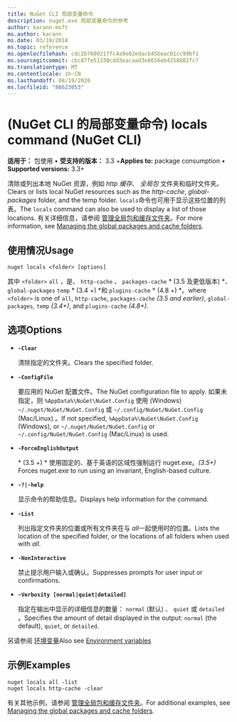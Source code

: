 ```yaml
---
title: NuGet CLI 局部变量命令
description: nuget.exe 局部变量命令的参考
author: karann-msft
ms.author: karann
ms.date: 03/19/2018
ms.topic: reference
ms.openlocfilehash: cdc2b760021ffc4a9e02edacb45beac01cc99bf1
ms.sourcegitcommit: cbc87fe51330cdd3eacaad3e8656eb4258882fc7
ms.translationtype: MT
ms.contentlocale: zh-CN
ms.lasthandoff: 08/19/2020
ms.locfileid: "88623053"
---
```

# <a name="locals-command-nuget-cli"></a><span data-ttu-id="98563-103"> (NuGet CLI 的局部变量命令) </span><span class="sxs-lookup"><span data-stu-id="98563-103">locals command (NuGet CLI)</span></span>

<span data-ttu-id="98563-104">**适用于：** 包使用 &bullet; **受支持的版本：** 3.3 +</span><span class="sxs-lookup"><span data-stu-id="98563-104">**Applies to:** package consumption &bullet; **Supported versions:** 3.3+</span></span>

<span data-ttu-id="98563-105">清除或列出本地 NuGet 资源，例如 *http 缓存*、 *全局包* 文件夹和临时文件夹。</span><span class="sxs-lookup"><span data-stu-id="98563-105">Clears or lists local NuGet resources such as the *http-cache*, *global-packages* folder, and the temp folder.</span></span> <span data-ttu-id="98563-106">`locals`命令也可用于显示这些位置的列表。</span><span class="sxs-lookup"><span data-stu-id="98563-106">The `locals` command can also be used to display a list of those locations.</span></span> <span data-ttu-id="98563-107">有关详细信息，请参阅 [管理全局包和缓存文件夹](../../consume-packages/managing-the-global-packages-and-cache-folders.md)。</span><span class="sxs-lookup"><span data-stu-id="98563-107">For more information, see [Managing the global packages and cache folders](../../consume-packages/managing-the-global-packages-and-cache-folders.md).</span></span>

## <a name="usage"></a><span data-ttu-id="98563-108">使用情况</span><span class="sxs-lookup"><span data-stu-id="98563-108">Usage</span></span>

```cli
nuget locals <folder> [options]
```

<span data-ttu-id="98563-109">其中 `<folder>` `all` ，是、 `http-cache` 、 `packages-cache` \* (3.5 及更低版本) \*、 `global-packages` `temp` \* (3.4 +) \*和 `plugins-cache` \* (4.8 +) \*。</span><span class="sxs-lookup"><span data-stu-id="98563-109">where `<folder>` is one of `all`, `http-cache`, `packages-cache` *(3.5 and earlier)*, `global-packages`, `temp` *(3.4+)*, and `plugins-cache` *(4.8+)*.</span></span>

## <a name="options"></a><span data-ttu-id="98563-110">选项</span><span class="sxs-lookup"><span data-stu-id="98563-110">Options</span></span>

- **`-Clear`**

  <span data-ttu-id="98563-111">清除指定的文件夹。</span><span class="sxs-lookup"><span data-stu-id="98563-111">Clears the specified folder.</span></span>

- **`-ConfigFile`**

  <span data-ttu-id="98563-112">要应用的 NuGet 配置文件。</span><span class="sxs-lookup"><span data-stu-id="98563-112">The NuGet configuration file to apply.</span></span> <span data-ttu-id="98563-113">如果未指定，则 `%AppData%\NuGet\NuGet.Config` 使用 (Windows) `~/.nuget/NuGet/NuGet.Config` 或 `~/.config/NuGet/NuGet.Config` (Mac/Linux) 。</span><span class="sxs-lookup"><span data-stu-id="98563-113">If not specified, `%AppData%\NuGet\NuGet.Config` (Windows), or `~/.nuget/NuGet/NuGet.Config` or `~/.config/NuGet/NuGet.Config` (Mac/Linux) is used.</span></span>

- **`-ForceEnglishOutput`**

  <span data-ttu-id="98563-114">\* (3.5 +) \* 使用固定的、基于英语的区域性强制运行 nuget.exe。</span><span class="sxs-lookup"><span data-stu-id="98563-114">*(3.5+)* Forces nuget.exe to run using an invariant, English-based culture.</span></span>

- **`-?|-help`**

  <span data-ttu-id="98563-115">显示命令的帮助信息。</span><span class="sxs-lookup"><span data-stu-id="98563-115">Displays help information for the command.</span></span>

- **`-List`**

  <span data-ttu-id="98563-116">列出指定文件夹的位置或所有文件夹在与 *all*一起使用时的位置。</span><span class="sxs-lookup"><span data-stu-id="98563-116">Lists the location of the specified folder, or the locations of all folders when used with *all*.</span></span>

- **`-NonInteractive`**

  <span data-ttu-id="98563-117">禁止提示用户输入或确认。</span><span class="sxs-lookup"><span data-stu-id="98563-117">Suppresses prompts for user input or confirmations.</span></span>

- **`-Verbosity [normal|quiet|detailed]`**

  <span data-ttu-id="98563-118">指定在输出中显示的详细信息的数量： `normal` (默认) 、 `quiet` 或 `detailed` 。</span><span class="sxs-lookup"><span data-stu-id="98563-118">Specifies the amount of detail displayed in the output: `normal` (the default), `quiet`, or `detailed`.</span></span>

<span data-ttu-id="98563-119">另请参阅 [环境变量](cli-ref-environment-variables.md)</span><span class="sxs-lookup"><span data-stu-id="98563-119">Also see [Environment variables](cli-ref-environment-variables.md)</span></span>

## <a name="examples"></a><span data-ttu-id="98563-120">示例</span><span class="sxs-lookup"><span data-stu-id="98563-120">Examples</span></span>

```cli
nuget locals all -list
nuget locals http-cache -clear
```

<span data-ttu-id="98563-121">有关其他示例，请参阅 [管理全局包和缓存文件夹](../../consume-packages/managing-the-global-packages-and-cache-folders.md)。</span><span class="sxs-lookup"><span data-stu-id="98563-121">For additional examples, see [Managing the global packages and cache folders](../../consume-packages/managing-the-global-packages-and-cache-folders.md).</span></span>
